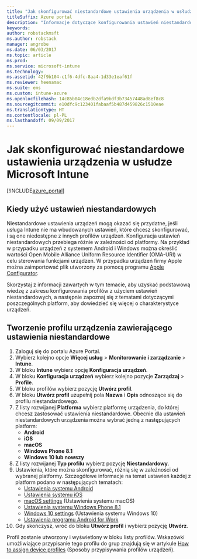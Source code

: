 ```yaml
---
title: "Jak skonfigurować niestandardowe ustawienia urządzenia w usłudze Intune"
titleSuffix: Azure portal
description: "Informacje dotyczące konfigurowania ustawień niestandardowych na zarządzanych urządzeniach przy użyciu usługi Intune."
keywords: 
author: robstackmsft
ms.author: robstack
manager: angrobe
ms.date: 06/03/2017
ms.topic: article
ms.prod: 
ms.service: microsoft-intune
ms.technology: 
ms.assetid: 42f9b104-c1f6-4dfc-8aa4-1d33e1eaf61f
ms.reviewer: heenamac
ms.suite: ems
ms.custom: intune-azure
ms.openlocfilehash: 14c85b04c18edb2dfa9bdf3b73457448ad8ef8c8
ms.sourcegitcommit: e10dfc9c123401fabaaf5b487d459826c1510eae
ms.translationtype: HT
ms.contentlocale: pl-PL
ms.lasthandoff: 09/09/2017
---
```

# <a name="how-to-configure-custom-device-settings-in-microsoft-intune"></a>Jak skonfigurować niestandardowe ustawienia urządzenia w usłudze Microsoft Intune

[!INCLUDE[azure_portal](./includes/azure_portal.md)]

## <a name="when-to-use-custom-settings"></a>Kiedy użyć ustawień niestandardowych

Niestandardowe ustawienia urządzeń mogą okazać się przydatne, jeśli usługa Intune nie ma wbudowanych ustawień, które chcesz skonfigurować, i są one niedostępne z innych profilów urządzeń.
Konfiguracja ustawień niestandardowych przebiega różnie w zależności od platformy. Na przykład w przypadku urządzeń z systemem Android i Windows można określić wartości Open Mobile Alliance Uniform Resource Identifier (OMA-URI) w celu sterowania funkcjami urządzeń. W przypadku urządzeń firmy Apple można zaimportować plik utworzony za pomocą programu [Apple Configurator](https://itunes.apple.com/us/app/apple-configurator-2/id1037126344?mt=12).

Skorzystaj z informacji zawartych w tym temacie, aby uzyskać podstawową wiedzę z zakresu konfigurowania profilów z użyciem ustawień niestandardowych, a następnie zapoznaj się z tematami dotyczącymi poszczególnych platform, aby dowiedzieć się więcej o charakterystyce urządzeń.

## <a name="create-a-device-profile-containing-custom-settings"></a>Tworzenie profilu urządzenia zawierającego ustawienia niestandardowe

1. Zaloguj się do portalu Azure Portal.
2. Wybierz kolejno opcje **Więcej usług** > **Monitorowanie i zarządzanie** > **Intune**.
3. W bloku **Intune** wybierz opcję **Konfiguracja urządzeń**.
2. W bloku **Konfiguracja urządzeń** wybierz kolejno pozycje **Zarządzaj** > **Profile**.
3. W bloku profilów wybierz pozycję **Utwórz profil**.
4. W bloku **Utwórz profil** uzupełnij pola **Nazwa** i **Opis** odnoszące się do profilu niestandardowego.
5. Z listy rozwijanej **Platforma** wybierz platformę urządzenia, do której chcesz zastosować ustawienia niestandardowe. Obecnie dla ustawień niestandardowych urządzenia można wybrać jedną z następujących platform:
    - **Android**
    - **iOS**
    - **macOS**
    - **Windows Phone 8.1**
    - **Windows 10 lub nowszy**
6. Z listy rozwijanej **Typ profilu** wybierz pozycję **Niestandardowy**.
7. Ustawienia, które można skonfigurować, różnią się w zależności od wybranej platformy. Szczegółowe informacje na temat ustawień każdej z platform podano w następujących tematach:
    - [Ustawienia systemu Android](custom-settings-android.md)
    - [Ustawienia systemu iOS](custom-settings-ios.md)
    - [macOS settings](custom-settings-macos.md) (Ustawienia systemu macOS)
    - [Ustawienia systemu Windows Phone 8.1](custom-settings-windows-phone-8-1.md)
    - [Windows 10 settings](custom-settings-windows-10.md) (Ustawienia systemu Windows 10)
    - [Ustawienia programu Android for Work](custom-settings-android-for-work.md)
8. Gdy skończysz, wróć do bloku **Utwórz profil** i wybierz pozycję **Utwórz**.

Profil zostanie utworzony i wyświetlony w bloku listy profilów.
Wskazówki umożliwiające przypisanie tego profilu do grup znajdują się w artykule [How to assign device profiles](device-profile-assign.md) (Sposoby przypisywania profilów urządzeń).
